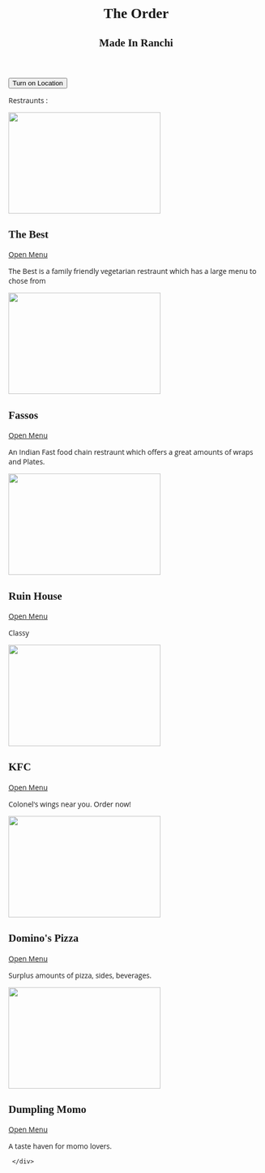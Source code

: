 
<html lang="en">
<head>

  <title>The Order - #1 online food delivery app</title>
  <meta charset="utf-8">
  <meta name="viewport" content="width=device-width, initial-scale=1">
  <link rel="stylesheet" href="https://maxcdn.bootstrapcdn.com/bootstrap/4.1.3/css/bootstrap.min.css">
  <script src="https://ajax.googleapis.com/ajax/libs/jquery/3.3.1/jquery.min.js"></script>
  <script src="https://cdnjs.cloudflare.com/ajax/libs/popper.js/1.14.3/umd/popper.min.js"></script>
  <script src="https://maxcdn.bootstrapcdn.com/bootstrap/4.1.3/js/bootstrap.min.js"></script>
</head>

<style>
  
.a {
  background-color: #000000
</style>




<html>
<title></title>
<meta charset="UTF-8">
<meta name="viewport" content="width=device-width, initial-scale=1">
<link rel="stylesheet" href="https://www.w3schools.com/w3css/4/w3.css">
<link rel="stylesheet" href="https://fonts.googleapis.com/css?family=Oswald">
<link rel="stylesheet" href="https://fonts.googleapis.com/css?family=Open Sans">
<link rel="stylesheet" href="https://cdnjs.cloudflare.com/ajax/libs/font-awesome/4.7.0/css/font-awesome.min.css">
<style>
h1,h2,h3,h4,h5,h6 {font-family: "Oswald"}
body {font-family: "Open Sans"}
</style>
<body class="w3-light-grey">
<body>

  <!-- Header -->
  <header class="w3-container w3-center w3-padding-48 w3-red">
    <h1 class="w3-xxxlarge"><b> The Order</b></h1>
    <h2><span class="w3-tag">Made In Ranchi</span></h2>
  </header>

<button onclick="getLocation()">Turn on Location</button>

<p id="demo"></p>

<script>
var x = document.getElementById("demo");

function getLocation() {
  if (navigator.geolocation) {
    navigator.geolocation.getCurrentPosition(showPosition, showError);
  } else { 
    x.innerHTML = "Geolocation is not supported by this browser.";
  }
}

function showPosition(position) {
  x.innerHTML = "Latitude: " + position.coords.latitude + 
  "<br>Longitude: " + position.coords.longitude;
}

function showError(error) {
  switch(error.code) {
    case error.PERMISSION_DENIED:
      x.innerHTML = "User denied the request for Geolocation."
      break;
    case error.POSITION_UNAVAILABLE:
      x.innerHTML = "Location information is unavailable."
      break;
    case error.TIMEOUT:
      x.innerHTML = "The request to get user location timed out."
      break;
    case error.UNKNOWN_ERROR:
      x.innerHTML = "An unknown error occurred."
      break;
  }
}
</script>


<div class="container">
<p>Restraunts :</p>
</div>

<style>

</style>
  
<div class="container">
  <div class="row">
    <div class="col-sm-4">
    	<img src="https://b.zmtcdn.com/data/pictures/3/18388053/3d806806f2728ba207b4b2f325032a50.jpg" width="300" height="200">
      <h2>The Best</h2>
      <a href="file:///E:/Pages/fd/The%20Best.html">Open Menu</a>
      <p>The Best is a family friendly vegetarian restraunt 
      which has a large menu to chose from</p>
    </div>
    <div class="col-sm-4">
    	<img src="https://res.cloudinary.com/swiggy/image/upload/f_auto,q_auto,fl_lossy/ng0sp3z6yskznvbnabmv" width="300" height="200">
      <h2>Fassos</h2>
      <a href="file:///E:/Pages/fd/Fassos.html">Open Menu</a>
      <p>An Indian Fast food chain restraunt which offers 
      a great amounts of wraps and Plates.</p>
    </div>
    <div class="col-sm-4">
    	<img src="https://res.cloudinary.com/swiggy/image/upload/fl_lossy,f_auto,q_auto,w_508,h_320,c_fill/jskj3ofhhtjizlvxlqvq" width="300" height="200">
      <h2>Ruin House</h2>
      <a href="file:///E:/Pages/fd/Ruin%20House.html">Open Menu</a>
      <p>Classy</p>
    </div>
     <div class="col-sm-4">
    	<img src="https://download.logo.wine/logo/KFC/KFC-Logo.wine.png" width="300" height="200">
      <h2>KFC</h2>
      <a href="file:///E:/Pages/fd/KFC.html#menu">Open Menu</a>
        <p>Colonel's wings near you. Order now!</p>
    </div>
    <div class="col-sm-4">
    	<img src="https://www.southgate-plaza.com/wp-content/uploads/2018/03/dominos.jpg" width="300" height="200">
      <h2>Domino's Pizza</h2>
      <a href="file:///E:/Pages/fd/Domino's%20Pizza.html">Open Menu</a>
      <p>Surplus amounts of pizza, sides, beverages.</p>
    </div>
    <div class="col-sm-4">
    	<img src="https://res.cloudinary.com/swiggy/image/upload/fl_lossy,f_auto,q_auto,w_508,h_320,c_fill/ae4jbmd4rd9sxvewf0jz" width="300" height="200">
      <h2>Dumpling Momo</h2>
      <a href="file:///E:/Pages/fd/Dumpling%20Momos.html">Open Menu </a>
      <p>A taste haven for momo lovers.</p>
    </div>

     </div>
</div>

</body>



